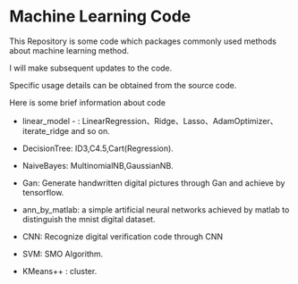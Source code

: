 # Machine Learning Code

This Repository is some code which packages commonly used methods about machine learning method.

I will make subsequent updates to the code.

Specific usage details can be obtained from the source code.

Here is some brief information about code

- linear_model - : LinearRegression、Ridge、Lasso、AdamOptimizer、iterate_ridge and so on.

- DecisionTree: ID3,C4.5,Cart(Regression).
  
- NaiveBayes: MultinomialNB,GaussianNB.

- Gan: Generate handwritten digital pictures through Gan and achieve by tensorflow.

- ann_by_matlab:  a simple artificial neural networks achieved by matlab to distinguish the mnist digital dataset.

- CNN: Recognize digital verification code through CNN

- SVM: SMO Algorithm.

- KMeans++ : cluster.
